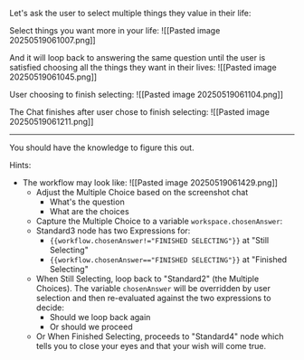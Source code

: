 Let's ask the user to select multiple things they value in their life:

Select things you want more in your life:
![[Pasted image 20250519061007.png]]


And it will loop back to answering the same question until the user is satisfied choosing all the things they want in their lives:
![[Pasted image 20250519061045.png]]

User choosing to finish selecting:
![[Pasted image 20250519061104.png]]

The Chat finishes after user chose to finish selecting:
![[Pasted image 20250519061211.png]]

---

You should have the knowledge to figure this out.

Hints:
- The workflow may look like:
  ![[Pasted image 20250519061429.png]]
  - Adjust the Multiple Choice based on the screenshot chat
	  - What's the question
	  - What are the choices
  - Capture the Multiple Choice to a variable `workspace.chosenAnswer`:
  - Standard3 node has two Expressions for:
	  - `{{workflow.chosenAnswer!="FINISHED SELECTING"}}` at "Still Selecting"
	  - `{{workflow.chosenAnswer=="FINISHED SELECTING"}}` at "Finished Selecting"
  - When Still Selecting, loop back to "Standard2" (the Multiple Choices). The variable `chosenAnswer` will be overridden by user selection and then re-evaluated against the two expressions to decide:
	  - Should we loop back again
	  - Or should we proceed
  - Or When Finished Selecting, proceeds to "Standard4" node which tells you to close your eyes and that your wish will come true.
